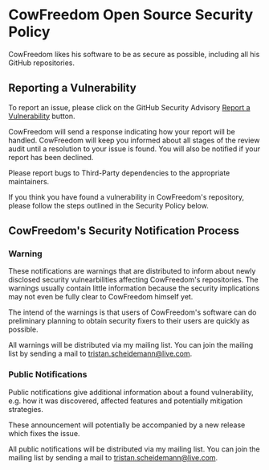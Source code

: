 # CowFreedom Open Source Security Policy

CowFreedom likes his software to be as secure as possible, including all his GitHub repositories.

## Reporting a Vulnerability

To report an issue, please click on the GitHub Security Advisory [Report a Vulnerability](https://github.com/cowfreedom/gpu_dotproduct/security/advisories/new) button.

CowFreedom will send a response indicating how your report will be handled. CowFreedom will keep you informed about all stages
of the review audit until a resolution to your issue is found.
You will also be notified if your report has been declined.

Please report bugs to Third-Party dependencies to the appropriate maintainers.

If you think you have found a vulnerability in CowFreedom's repository, please follow the steps outlined in the Security Policy below.

## CowFreedom's Security Notification Process

### Warning

These notifications are warnings that are distributed to inform about newly disclosed security vulnearbilities affecting CowFreedom's repositories. The warnings usually
contain little information because the security implications may not even be fully clear to CowFreedom himself yet.

The intend of the warnings is that users of CowFreedom's software can do preliminary planning to obtain security fixers to their users are quickly as possible.

All warnings will be distributed via my mailing list. You can join the mailing list by sending a mail to tristan.scheidemann@live.com.

### Public Notifications

Public notifications give additional information about a found vulnerability, e.g. how it was discovered, affected features and potentially mitigation strategies.

These announcement will potentially be accompanied by a new release which fixes the issue.

All public notifications will be distributed via my mailing list. You can join the mailing list by sending a mail to tristan.scheidemann@live.com.

